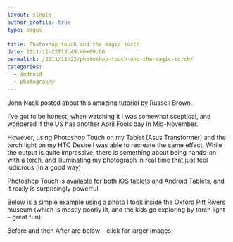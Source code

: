 ```yaml
---
layout: single
author_profile: true
type: pages

title: Photoshop touch and the magic torch
date: 2011-11-22T13:49:46+00:00
permalink: /2011/11/22/photoshop-touch-and-the-magic-torch/
categories:
  - android
  - photography
---
```

John Nack posted about this amazing tutorial by Russell Brown.

I&#8217;ve got to be honest, when watching it I was somewhat sceptical, and wondered if the US has another April Fools day in Mid-November.

However, using Photoshop Touch on my Tablet (Asus Transformer) and the torch light on my HTC Desire I was able to recreate the same effect. While the output is quite impressive, there is something about being hands-on with a torch, and illuminating my photograph in real time that just feel ludicrous (in a good way)



Photoshop Touch is available for both iOS tablets and Android Tablets, and it really is surprisingly powerful

Below is a simple example using a photo I took inside the Oxford Pitt Rivers museum (which is mostly poorly lit, and the kids go exploring by torch light &#8211; great fun):

Before and then After are below &#8211; click for larger images:

<div id='gallery-2' class='gallery galleryid-308 gallery-columns-1 gallery-size-thumbnail'>
  <dl class='gallery-item'>
    <dt class='gallery-icon portrait'>
      <a href="/2011/11/22/photoshop-touch-and-the-magic-torch/ph_touch_before_torch/'><img width="150" height="150" src="/images/allbsuploads/2011/11/Ph_touch_before_torch-150x150.png" class="attachment-thumbnail size-thumbnail" alt="Ph_touch_before_torch" /></a>
    </dt>
  </dl>

  <br style="clear: both" />

  <dl class='gallery-item'>
    <dt class='gallery-icon portrait'>
      <a href="/2011/11/22/photoshop-touch-and-the-magic-torch/ph_touch_after_torch/'><img width="150" height="150" src="/images/allbsuploads/2011/11/Ph_touch_after_torch-150x150.png" class="attachment-thumbnail size-thumbnail" alt="Ph_touch_after_torch" srcset="/images/allbsuploads/2011/11/Ph_touch_after_torch-150x150.png 150w, /images/allbsuploads/2011/11/Ph_touch_after_torch-768x1024-200x200.png 200w" sizes="(max-width: 150px) 100vw, 150px" /></a>
    </dt>
  </dl>

  <br style="clear: both" />
</div>
